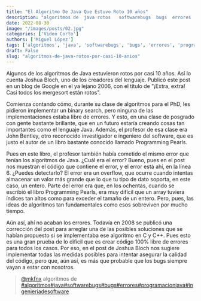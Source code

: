 ```yaml
---
title: "El Algoritmo De Java Que Estuvo Roto 10 años"
description: "algoritmos de  java rotos   softwarebugs  bugs  errores  programacionjava  ingenieriadesoftware"
date: 2022-08-30
image: "/images/posts/02.jpg"
categories: ['Video Corto']
authors: ['Miguel López']
tags: ['algoritmos', 'java', 'softwarebugs', 'bugs', 'errores', 'programacionjava', 'ingenieriadesoftware']
draft: False
slug: "algoritmos-de-java-rotos-por-casi-10-anios"
---
```


Algunos de los algoritmos de Java estuvieron rotos por casi 10 años. Así lo cuenta Joshua Bloch, uno de los creadores del lenguaje. Publicó este post en un blog de Google en el ya lejano 2006, con el título de "¡Extra, extra! Casi todos los mergesort están rotos".

Comienza contando cómo, durante su clase de algoritmos para el PhD, les pidieron implementar un binary search, pero ninguna de las implementaciones estaba libre de errores. Y esto, en una clase de posgrado con gente bastante brillante, que en un futuro estaría creando cosas tan importantes como el lenguaje Java. Además, el profesor de esa clase era John Bentley, otro reconocido investigador e ingeniero del software, que es justo el autor de un libro bastante conocido llamado Programming Pearls.

Pues en este libro, el profesor también había cometido el mismo error que tenían los algoritmos de Java. ¿Cuál era el error? Bueno, pues en el post nos muestran el código que contiene el error, y el error está ahí, en la línea 6. ¿Puedes detectarlo? El error era un overflow, que ocurre cuando intentas almacenar un valor más grande que lo que tu tipo de dato soporta, en este caso, un entero. Parte del error era que, en los ochentas, cuando se escribió el libro Programming Pearls, era muy difícil que un array tuviera índices tan altos como para exceder el tamaño de un entero. Pero, pues, las ideas de algoritmos tan fundamentales como esos sobreviven por mucho tiempo.

Aún así, ahí no acaban los errores. Todavía en 2008 se publicó una corrección del post para arreglar una de las posibles soluciones que se habían propuesto si se implementaba ese algoritmo en C y C++. Pues esto es una gran prueba de lo difícil que es crear código 100% libre de errores para todos los casos. Por eso, en el post de Joshua Bloch nos sugiere implementar todas las medidas posibles para intentar asegurar la calidad del código, pero que, aún así, es más que probable que los bugs siempre vayan a estar con nosotros.

<blockquote class="tiktok-embed" cite="{https://www.tiktok.com/@mkfnx/video/7137799532477222149}" data-video-id="7137799532477222149" style="max-width: 605px;min-width: 325px;" > <section> <a target="_blank" title="@mkfnx" href="https://www.tiktok.com/@mkfnx?refer=embed">@mkfnx</a> algoritmos de   </section> <a title="algoritmos" target="_blank" href="https://www.tiktok.com/tag/algoritmos?refer=embed">#algoritmos</a><a title="java" target="_blank" href="https://www.tiktok.com/tag/java?refer=embed">#java</a><a title="softwarebugs" target="_blank" href="https://www.tiktok.com/tag/softwarebugs?refer=embed">#softwarebugs</a><a title="bugs" target="_blank" href="https://www.tiktok.com/tag/bugs?refer=embed">#bugs</a><a title="errores" target="_blank" href="https://www.tiktok.com/tag/errores?refer=embed">#errores</a><a title="programacionjava" target="_blank" href="https://www.tiktok.com/tag/programacionjava?refer=embed">#programacionjava</a><a title="ingenieriadesoftware" target="_blank" href="https://www.tiktok.com/tag/ingenieriadesoftware?refer=embed">#ingenieriadesoftware</a> </blockquote> <script async src="https://www.tiktok.com/embed.js"></script>